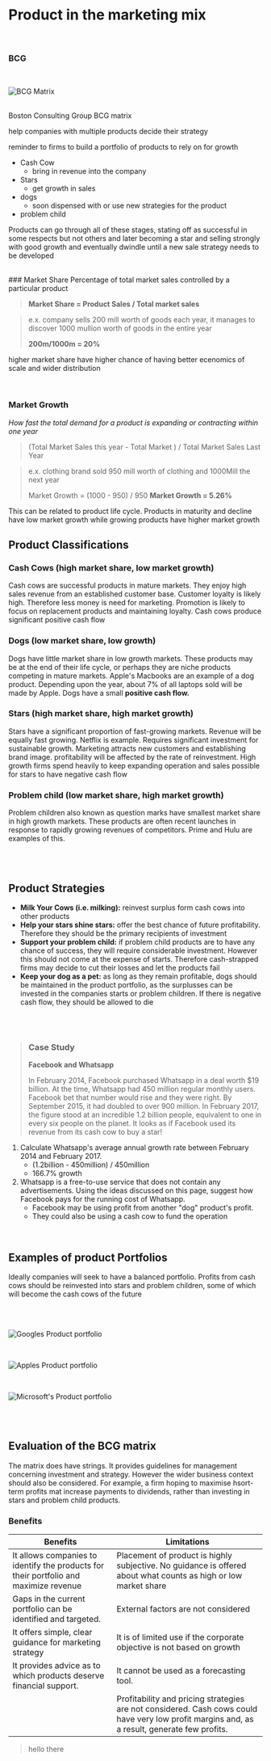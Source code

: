 # Product in the marketing mix
<br>


### BCG
<br>

![BCG Matrix](https://kognity-prod.imgix.net/media/edusys_2/content_uploads/4.5.3.1-The-Boston-consulting-group-(BCG)-matrix.cf0712024fc14d01a403.png?w=900&auto=compress)

<br>
Boston Consulting Group BCG matrix

help companies with multiple products decide their strategy

reminder to firms to build a portfolio of products to rely on for growth

 - Cash Cow
	 - bring in revenue into the company
 - Stars
	 - get growth in sales
 - dogs
	 - soon dispensed with or use new strategies for the product
 - problem child

Products can go through all of these stages, stating off as successful in some respects but not others and later becoming a star and selling strongly with good growth and eventually dwindle until a new sale strategy needs to be developed

<br>
###  Market Share
Percentage of total market sales controlled by a particular product

>  **Market Share = Product Sales / Total market sales**

> e.x. company sells 200 mill worth of goods each year, it manages to discover 1000 mullion worth of goods in the entire year
>
> **200m/1000m = 20%**

higher market share have higher chance of having better ecenomics of scale and wider distribution

<br>

### Market Growth

*How fast the total demand for a product is expanding or contracting within one year*

> (Total Market Sales this year - Total Market ) / Total Market Sales Last Year


>e.x. clothing brand sold 950 mill worth of clothing and 1000Mill the next year
> 
> Market Growth = (1000 - 950) / 950
> **Market Growth = 5.26%**

This can be related to product life cycle. Products in maturity and decline have low market growth while growing products have higher market growth

## Product Classifications

### Cash Cows (high market share, low market growth)

Cash cows are successful products in mature markets. They enjoy high sales revenue from an established customer base. Customer loyalty is likely high. Therefore less money is need for marketing. Promotion is likely to focus on replacement products and maintaining loyalty. Cash cows produce significant positive cash flow
<br>

### Dogs (low market share, low growth)

Dogs have little market share in low growth markets. These products may be at the end of their life cycle, or perhaps they are niche products competing in mature markets. Apple's Macbooks are an example of a dog product. Depending upon the year, about 7% of all laptops sold will be made by Apple. Dogs have a small **positive cash flow.**
<br>

### Stars (high market share, high market growth)

Stars have a significant proportion of fast-growing markets. Revenue will be equally fast growing. Netflix is example. Requires significant investment for sustainable growth. Marketing attracts new customers and establishing brand image. profitability will be affected by the rate of reinvestment. High growth firms spend heavily to keep expanding operation and sales possible for stars to have negative cash flow
<br>

### **Problem child (low market share, high market growth)**

Problem children also known as question marks have smallest market share in high growth markets. These products are often recent launches in response to rapidly growing revenues of competitors. Prime and Hulu are examples of this.

<br><br>
	
## Product Strategies

 - **Milk Your Cows (i.e. milking):** reinvest surplus form cash cows into other products
 - **Help your stars shine stars:** offer the best chance of future profitability. Therefore they should be the primary recipients of investment
 - **Support your problem child:** if problem child products are to have any chance of success, they will require considerable investment. However this should not come at the expense of starts. Therefore cash-strapped firms may decide to cut their losses and let the products fail
 - **Keep your dog as a pet:** as long as they remain profitable, dogs should be maintained in the product portfolio, as the surplusses can be invested in the companies starts or problem children.  If there is negative cash flow, they should be allowed to die

<br><br>

> ### Case Study
> **Facebook and Whatsapp**  
>
>In February 2014, Facebook purchased Whatsapp in a deal worth $19 billion. At the time, Whatsapp had 450 million regular monthly users. Facebook bet that number would rise and they were right. By September 2015, it had doubled to over 900 million. In February 2017, the figure stood at an incredible 1.2 billion people, equivalent to one in every six people on the planet. It looks as if Facebook used its revenue from its cash cow to buy a star! 
>
1.  Calculate Whatsapp's average annual growth rate between February 2014 and February 2017.
	- (1.2billion - 450million) / 450million
	- 166.7% growth
2.  Whatsapp is a free-to-use service that does not contain any advertisements. Using the ideas discussed on this page, suggest how Facebook pays for the running cost of Whatsapp.
	- Facebook may be using profit from another "dog" product's profit. 
	- They could also be using a cash cow to fund the operation
<br>

## Examples of product Portfolios

Ideally companies will seek to have a balanced portfolio. Profits from cash cows should be reinvested into stars and problem children, some of which will become the cash cows of the future

<br>
<br>

![Googles Product portfolio](https://kognity-prod.imgix.net/media/edusys_2/content_uploads/4.5.3.3-Google%27s-product-portfolio.cc3ff7c26d92163a2d43.png?w=750&auto=compress)

<br>


![Apples Product portfolio](https://kognity-prod.imgix.net/media/edusys_2/content_uploads/4.5.3.4-Apple%27s-product-portfolio.9b3ab19e187253668a60.png?w=750&auto=compress)

<br>

![Microsoft's Product portfolio](https://kognity-prod.imgix.net/media/edusys_2/content_uploads/4.5.3.5-Microsoft%27s-product-portfolio.0cdf14971370e01aa9b5.png?w=750&auto=compress)

<br>
<br>


## Evaluation of the BCG matrix

The matrix does have strings. It provides guidelines for management concerning investment and strategy. However the wider business context should also be considered. For example, a firm hoping to maximise hsort-term profits mat increase payments to dividends, rather than investing in stars and problem child products.
<br>

### Benefits

| Benefits                                                                              | Limitations                                                                                                                                   |
| ------------------------------------------------------------------------------------- | --------------------------------------------------------------------------------------------------------------------------------------------- |
| It allows companies to identify the products for their portfolio and maximize revenue | Placement of product is highly subjective. No guidance is offered about what counts as high or low market share                               |
| Gaps in the current portfolio can be identified and targeted.                         | External factors are not considered                                                                                                           |
| It offers simple, clear guidance for marketing strategy                               | It is of limited use if the corporate objective is not based on growth                                                                        |
| It provides advice as to which products deserve financial support.                    | It cannot be used as a forecasting tool.                                                                                                      |
|                                                                                       | Profitability and pricing strategies are not considered. Cash cows could have very low profit margins and, as a result, generate few profits. |


> hello there